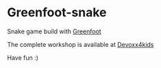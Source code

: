 # Greenfoot-snake

Snake game build with [Greenfoot](http://www.greenfoot.org/home)

The complete workshop is available at [Devoxx4kids](http://www.devoxx4kids.org/materials/workshops/greenfoot/)

Have fun :)